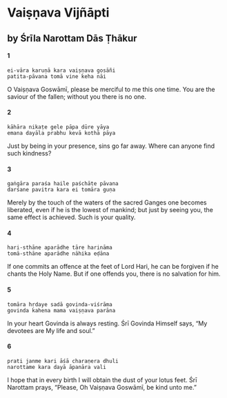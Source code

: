 # Vaiṣṇava Vijñāpti

## by Śrīla Narottam Dās Ṭhākur

#### 1

    ei-vāra karuṇā kara vaiṣṇava gosāñi
    patita-pāvana tomā vine keha nāi

O Vaiṣṇava Goswāmī, please be merciful to me this one time. You are the saviour of the fallen; without you there is no one.

#### 2

    kāhāra nikaṭe gele pāpa dūre yāya
    emana dayāla prabhu kevā kothā pāya

Just by being in your presence, sins go far away. Where can anyone find such kindness?

#### 3

    gaṅgāra paraśa haile paśchāte pāvana
    darśane pavitra kara ei tomāra guṇa

Merely by the touch of the waters of the sacred Ganges one becomes liberated, even if he is the lowest of mankind; but just by seeing you, the same effect is achieved. Such is your quality.

#### 4

    hari-sthāne aparādhe tāre harināma
    tomā-sthāne aparādhe nāhika eḍāna

If one commits an offence at the feet of Lord Hari, he can be forgiven if he chants the Holy Name. But if one offends you, there is no salvation for him.

#### 5

    tomāra hṛdaye sadā govinda-viśrāma
    govinda kahena mama vaiṣṇava parāna

In your heart Govinda is always resting. Śrī Govinda Himself says, “My devotees are My life and soul.”

#### 6

    prati janme kari āśā charaṇera dhuli
    narottame kara dayā āpanāra vali

I hope that in every birth I will obtain the dust of your lotus feet. Śrī Narottam prays, “Please, Oh Vaiṣṇava Goswāmī, be kind unto me.”

